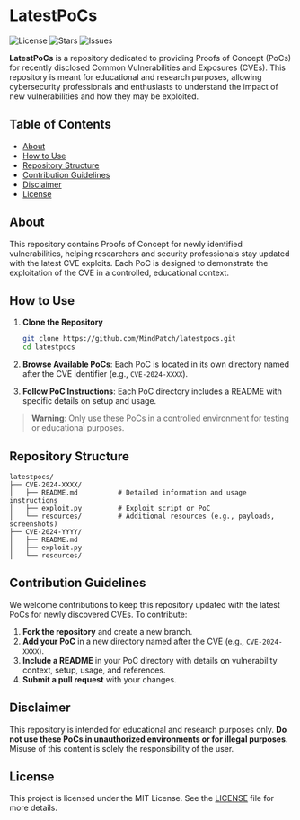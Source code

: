 
# LatestPoCs

![License](https://img.shields.io/github/license/MindPatch/latestpocs)
![Stars](https://img.shields.io/github/stars/MindPatch/latestpocs?style=social)
![Issues](https://img.shields.io/github/issues/MindPatch/latestpocs)

**LatestPoCs** is a repository dedicated to providing Proofs of Concept (PoCs) for recently disclosed Common Vulnerabilities and Exposures (CVEs). This repository is meant for educational and research purposes, allowing cybersecurity professionals and enthusiasts to understand the impact of new vulnerabilities and how they may be exploited.

## Table of Contents

- [About](#about)
- [How to Use](#how-to-use)
- [Repository Structure](#repository-structure)
- [Contribution Guidelines](#contribution-guidelines)
- [Disclaimer](#disclaimer)
- [License](#license)

## About

This repository contains Proofs of Concept for newly identified vulnerabilities, helping researchers and security professionals stay updated with the latest CVE exploits. Each PoC is designed to demonstrate the exploitation of the CVE in a controlled, educational context.

## How to Use

1. **Clone the Repository**
   ```bash
   git clone https://github.com/MindPatch/latestpocs.git
   cd latestpocs
   ```

2. **Browse Available PoCs**: Each PoC is located in its own directory named after the CVE identifier (e.g., `CVE-2024-XXXX`).

3. **Follow PoC Instructions**: Each PoC directory includes a README with specific details on setup and usage.

> **Warning**: Only use these PoCs in a controlled environment for testing or educational purposes.

## Repository Structure

```plaintext
latestpocs/
├── CVE-2024-XXXX/
│   ├── README.md          # Detailed information and usage instructions
│   ├── exploit.py         # Exploit script or PoC
│   └── resources/         # Additional resources (e.g., payloads, screenshots)
├── CVE-2024-YYYY/
│   ├── README.md
│   ├── exploit.py
│   └── resources/
```

## Contribution Guidelines

We welcome contributions to keep this repository updated with the latest PoCs for newly discovered CVEs. To contribute:

1. **Fork the repository** and create a new branch.
2. **Add your PoC** in a new directory named after the CVE (e.g., `CVE-2024-XXXX`).
3. **Include a README** in your PoC directory with details on vulnerability context, setup, usage, and references.
4. **Submit a pull request** with your changes.

## Disclaimer

This repository is intended for educational and research purposes only. **Do not use these PoCs in unauthorized environments or for illegal purposes.** Misuse of this content is solely the responsibility of the user.

## License

This project is licensed under the MIT License. See the [LICENSE](LICENSE) file for more details.

